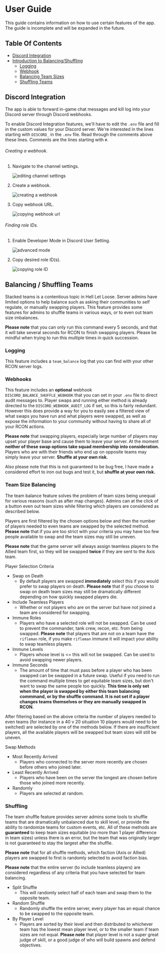 # User Guide

This guide contains information on how to use certain features of the app.
The guide is incomplete and will be expanded in the future.

## Table Of Contents

* [Discord Integration](#Discord-Integration)
* [Introduction to Balancing/Shuffling](#balancing--shuffling-teams)
    * [Logging](#logging)
    * [Webhook](#webhooks)
    * [Balancing Team Sizes](#team-size-balancing)
    * [Shuffling Teams](#shuffling)

## Discord Integration

The app is able to forward in-game chat messages and kill log into your
Discord server through Discord webhooks.

To enable Discord Integration features, we'll have to edit the `.env` file
and fill in the custom values for your Discord server.
We're interested in the lines starting with `DISCORD_` in the `.env` file.
Read through the comments above these lines. Comments are the lines starting with `#`.

###### Creating a webhook.

1. Navigate to the channel settings.

    ![editing channel settings](images/userguide_discord_edit_channel.png)

2. Create a webhook.

    ![creating a webhook](images/userguide_discord_create_webhook.png)
    
3. Copy webhook URL.

    ![copying webhook url](images/userguide_discord_copy_webhook_url.png)

###### Finding role IDs.

1. Enable Developer Mode in Discord User Setting.

    ![advanced mode](images/userguide_discord_advanced_mode.png)
    
2. Copy desired role ID(s).

    ![copying role ID](images/userguide_discord_get_copy_role_id.png)

## Balancing / Shuffling Teams

Stacked teams is a contentious topic in Hell Let Loose. Server admins have limited options to help balance such as asking their communities to self regulate, or manually swapping players. This feature provides some features for admins to shuffle teams in various ways, or to even out team size imbalances.

**Please note** that you can only run this command every 5 seconds, and that it will take several seconds for RCON to finish swapping players. Please be mindful when trying to run this multiple times in quick succession.

### Logging

This feature includes a `team_balance` log that you can find with your other RCON server logs.

### Webhooks

This feature includes an **optional** webhook `DISCORD_BALANCE_SHUFFLE_WEBHOOK` that you can set in your `.env` file to direct audit messages to. Player swaps and running either method is already directed to the `DISCORD_WEBHOOK_AUDIT_LOG` if set, so this is fairly redundant. However this does provide a way for you to easily see a filtered view of what swaps you have run and what players were swapped, as well as expose the information to your community without having to share all of your RCON actions.

**Please note** that swapping players, especially large number of players may upset your player base and cause them to leave your server.  At the moment **neither of these swap options take squad membership into consideration.** Players who are with their friends who end up on opposite teams may simply leave your server.  **Shuffle at your own risk.**

Also please note that this is not guaranteed to be bug free, I have made a considered effort to iron out bugs and test it, but **shuffle at your own risk.**

### Team Size Balancing

The team balance feature solves the problem of team sizes being unequal for various reasons (such as after map changes). Admins can at the click of a button even out team sizes while filtering which players are considered as described below.

Players are first filtered by the chosen options below and then the number of players needed to even teams are swapped by the selected method. **Please note** that if you are too strict with your criteria you may have too few people available to swap and the team sizes may still be uneven.

**Please note** that the game server will always assign teamless players to the Allied team first, so they will be swapped **twice** if they are sent to the Axis team.

Player Selection Criteria
* Swap on Death
   * By default players are swapped **immediately** select this if you would prefer to swap players on death. **Please note** that if you choose to swap on death team sizes may still be dramatically different depending on how quickly swapped players die.
* Include Teamless Players
   * Whether or not players who are on the server but have not joined a team are considered for swapping.
* Immune Roles
   * Players who have a selected role will not be swapped. Can be used to prevent the commander, tank crew, recon, etc. from being swapped. **Please note** that players that are not on a team have the `rifleman` role, if you make `rifleman` immune it will impact your ability to swap teamless players.
* Immune Levels
   * Players whose level is <= this will not be swapped. Can be used to avoid swapping newer players.
* Immune Seconds
   * The amount of time that must pass before a player who has been swapped can be swapped in a future swap. Useful if you need to run the command multiple times to get equitable team sizes, but don't want to swap the same people too quickly. **This time is only set when the player is swapped by either this team balancing commmand, or by the shuffle command. It is not set if a player changes teams themselves or they are manually swapped in RCON.**

After filtering based on the above criteria the number of players needed to even teams (for instance in a 40 v 20 situation 10 players would need to be switched) are selected
by one of the methods below. If there are insufficient players, all the available players will be swapped but team sizes will still be uneven.

Swap Methods
* Most Recently Arrived
   * Players who connected to the server more recently are chosen before others who joined later.
* Least Recently Arrived
   * Players who have been on the server the longest are chosen before those who joined more recently.
* Randomly
   * Players are selected at random. 

### Shuffling

The team shuffle feature provides server admins some tools to shuffle teams that are dramatically unbalanced due to skill level, or provide the ability to randomize teams for custom events, etc. All of these methods are **guaranteed** to keep team sizes equitable (no more than 1 player difference in team sizes) unless there is an error, but the team that was originally larger is not guaranteed to stay the largest after the shuffle.

**Please note** that for all shuffle methods, which faction (Axis or Allied) players are swapped to first is randomly selected to avoid faction bias.

**Please note** that the entire server (to include teamless players) are considered regardless of any criteria that you have selected for team balancing.

* Split Shuffle
   * This will randomly select half of each team and swap them to the opposite team.
* Random Shuffle
   * Randomly shuffle the entire server, every player has an equal chance to be swapped to the opposite team.
* By Player Level
   * Players are sorted by their level and then distributed to whichever team has the lowest mean player level, or to the smaller team if team sizes are not equal.  **Please note** that player level is not a super great judge of skill, or a good judge of who will build spawns and defend objectives.
